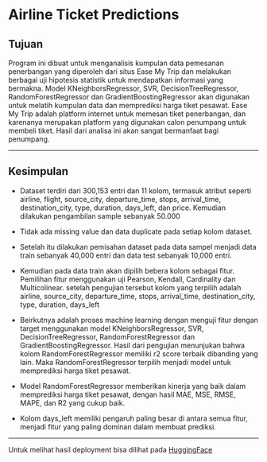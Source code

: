 # Airline Ticket Predictions

## Tujuan

Program ini dibuat untuk menganalisis kumpulan data pemesanan penerbangan yang diperoleh dari situs Ease My Trip dan melakukan berbagai uji hipotesis statistik untuk mendapatkan informasi yang bermakna. Model KNeighborsRegressor, SVR, DecisionTreeRegressor, RandomForestRegressor dan GradientBoostingRegressor akan digunakan untuk melatih kumpulan data dan memprediksi harga tiket pesawat. Ease My Trip adalah platform internet untuk memesan tiket penerbangan, dan karenanya merupakan platform yang digunakan calon penumpang untuk membeli tiket. Hasil dari analisa ini akan sangat bermanfaat bagi penumpang.

---

## Kesimpulan


- Dataset terdiri dari 300,153 entri dan 11 kolom, termasuk atribut seperti airline, flight, source_city, departure_time, stops, arrival_time, destination_city, type, duration, days_left, dan price. Kemudian dilakukan pengambilan sample sebanyak 50.000

- Tidak ada missing value dan data duplicate pada setiap kolom dataset.

- Setelah itu dilakukan pemisahan dataset pada data sampel menjadi data train sebanyak 40,000 entri dan data test sebanyak 10,000 entri.

- Kemudian pada data train akan dipilih bebera kolom sebagai fitur. Pemilihan fitur menggunakan uji Pearson, Kendall, Cardinality dan Multicolinear. setelah pengujian tersebut kolom yang terpilih adalah airline, source_city, departure_time, stops, arrival_time, destination_city, type, duration, days_left

- Beirkutnya adalah proses machine learning dengan menguji fitur dengan target menggunakan model KNeighborsRegressor, SVR, DecisionTreeRegressor, RandomForestRegressor dan GradientBoostingRegressor. Hasil dari pengujian menunjukan bahwa kolom RandomForestRegressor memiliki r2 score terbaik dibanding yang lain. Maka RandomForestRegressor terpilih menjadi model untuk memprediksi harga tiket pesawat.

- Model RandomForestRegressor memberikan kinerja yang baik dalam memprediksi harga tiket pesawat, dengan hasil MAE, MSE, RMSE, MAPE, dan R2 yang cukup baik.

- Kolom days_left memiliki pengaruh paling besar di antara semua fitur, menjadi fitur yang paling dominan dalam membuat prediksi.


---

Untuk melihat hasil deployment bisa dilihat pada [HuggingFace](https://huggingface.co/spaces/saepulhilal/milestone2)
